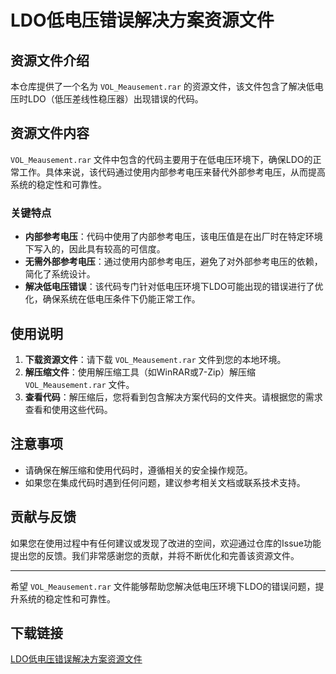 # LDO低电压错误解决方案资源文件

## 资源文件介绍

本仓库提供了一个名为 `VOL_Meausement.rar` 的资源文件，该文件包含了解决低电压时LDO（低压差线性稳压器）出现错误的代码。

## 资源文件内容

`VOL_Meausement.rar` 文件中包含的代码主要用于在低电压环境下，确保LDO的正常工作。具体来说，该代码通过使用内部参考电压来替代外部参考电压，从而提高系统的稳定性和可靠性。

### 关键特点

- **内部参考电压**：代码中使用了内部参考电压，该电压值是在出厂时在特定环境下写入的，因此具有较高的可信度。
- **无需外部参考电压**：通过使用内部参考电压，避免了对外部参考电压的依赖，简化了系统设计。
- **解决低电压错误**：该代码专门针对低电压环境下LDO可能出现的错误进行了优化，确保系统在低电压条件下仍能正常工作。

## 使用说明

1. **下载资源文件**：请下载 `VOL_Meausement.rar` 文件到您的本地环境。
2. **解压缩文件**：使用解压缩工具（如WinRAR或7-Zip）解压缩 `VOL_Meausement.rar` 文件。
3. **查看代码**：解压缩后，您将看到包含解决方案代码的文件夹。请根据您的需求查看和使用这些代码。

## 注意事项

- 请确保在解压缩和使用代码时，遵循相关的安全操作规范。
- 如果您在集成代码时遇到任何问题，建议参考相关文档或联系技术支持。

## 贡献与反馈

如果您在使用过程中有任何建议或发现了改进的空间，欢迎通过仓库的Issue功能提出您的反馈。我们非常感谢您的贡献，并将不断优化和完善该资源文件。

---

希望 `VOL_Meausement.rar` 文件能够帮助您解决低电压环境下LDO的错误问题，提升系统的稳定性和可靠性。

## 下载链接

[LDO低电压错误解决方案资源文件](https://pan.quark.cn/s/9d7357d26fa0)